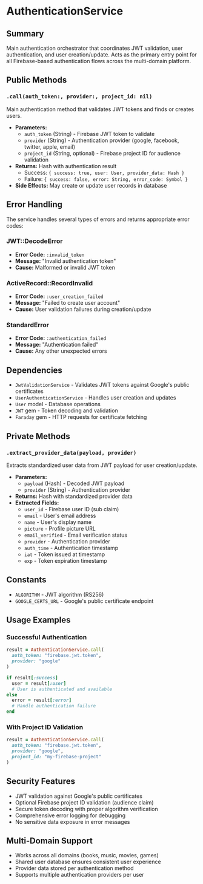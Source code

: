 # AuthenticationService

## Summary
Main authentication orchestrator that coordinates JWT validation, user authentication, and user creation/update. Acts as the primary entry point for all Firebase-based authentication flows across the multi-domain platform.

## Public Methods

### `.call(auth_token:, provider:, project_id: nil)`
Main authentication method that validates JWT tokens and finds or creates users.
- **Parameters:**
  - `auth_token` (String) - Firebase JWT token to validate
  - `provider` (String) - Authentication provider (google, facebook, twitter, apple, email)
  - `project_id` (String, optional) - Firebase project ID for audience validation
- **Returns:** Hash with authentication result
  - Success: `{ success: true, user: User, provider_data: Hash }`
  - Failure: `{ success: false, error: String, error_code: Symbol }`
- **Side Effects:** May create or update user records in database

## Error Handling
The service handles several types of errors and returns appropriate error codes:

### JWT::DecodeError
- **Error Code:** `:invalid_token`
- **Message:** "Invalid authentication token"
- **Cause:** Malformed or invalid JWT token

### ActiveRecord::RecordInvalid
- **Error Code:** `:user_creation_failed`
- **Message:** "Failed to create user account"
- **Cause:** User validation failures during creation/update

### StandardError
- **Error Code:** `:authentication_failed`
- **Message:** "Authentication failed"
- **Cause:** Any other unexpected errors

## Dependencies
- `JwtValidationService` - Validates JWT tokens against Google's public certificates
- `UserAuthenticationService` - Handles user creation and updates
- `User` model - Database operations
- `JWT` gem - Token decoding and validation
- `Faraday` gem - HTTP requests for certificate fetching

## Private Methods

### `.extract_provider_data(payload, provider)`
Extracts standardized user data from JWT payload for user creation/update.
- **Parameters:**
  - `payload` (Hash) - Decoded JWT payload
  - `provider` (String) - Authentication provider
- **Returns:** Hash with standardized provider data
- **Extracted Fields:**
  - `user_id` - Firebase user ID (sub claim)
  - `email` - User's email address
  - `name` - User's display name
  - `picture` - Profile picture URL
  - `email_verified` - Email verification status
  - `provider` - Authentication provider
  - `auth_time` - Authentication timestamp
  - `iat` - Token issued at timestamp
  - `exp` - Token expiration timestamp

## Constants
- `ALGORITHM` - JWT algorithm (RS256)
- `GOOGLE_CERTS_URL` - Google's public certificate endpoint

## Usage Examples

### Successful Authentication
```ruby
result = AuthenticationService.call(
  auth_token: "firebase.jwt.token",
  provider: "google"
)

if result[:success]
  user = result[:user]
  # User is authenticated and available
else
  error = result[:error]
  # Handle authentication failure
end
```

### With Project ID Validation
```ruby
result = AuthenticationService.call(
  auth_token: "firebase.jwt.token",
  provider: "google",
  project_id: "my-firebase-project"
)
```

## Security Features
- JWT validation against Google's public certificates
- Optional Firebase project ID validation (audience claim)
- Secure token decoding with proper algorithm verification
- Comprehensive error logging for debugging
- No sensitive data exposure in error messages

## Multi-Domain Support
- Works across all domains (books, music, movies, games)
- Shared user database ensures consistent user experience
- Provider data stored per authentication method
- Supports multiple authentication providers per user 